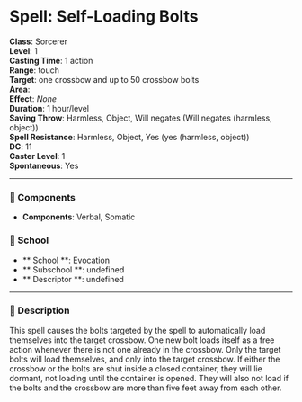
# Spell: Self-Loading Bolts
**Class**: Sorcerer  
**Level**: 1  
**Casting Time**: 1 action  
**Range**: touch  
**Target**: one crossbow and up to 50 crossbow bolts  
**Area**:   
**Effect**: _None_  
**Duration**: 1 hour/level  
**Saving Throw**: Harmless, Object, Will negates (Will negates (harmless, object))  
**Spell Resistance**: Harmless, Object, Yes (yes (harmless, object))  
**DC**: 11  
**Caster Level**: 1  
**Spontaneous**: Yes

---

### 🔮 Components
- **Components**: Verbal, Somatic

### 🏫 School
- ** School **: Evocation
- ** Subschool **: undefined
- ** Descriptor **: undefined
---

### 📜 Description
This spell causes the bolts targeted by the spell to automatically load themselves into the target crossbow. One new bolt loads itself as a free action whenever there is not one already in the crossbow. Only the target bolts will load themselves, and only into the target crossbow. If either the crossbow or the bolts are shut inside a closed container, they will lie dormant, not loading until the container is opened. They will also not load if the bolts and the crossbow are more than five feet away from each other.
